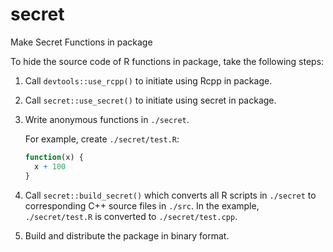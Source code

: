 # secret

Make Secret Functions in package

To hide the source code of R functions in package, take the following steps:

1. Call `devtools::use_rcpp()` to initiate using Rcpp in package.
1. Call `secret::use_secret()` to initiate using secret in package.
1. Write anonymous functions in `./secret`.

    For example, create `./secret/test.R`:

    ```r
    function(x) {
      x + 100
    }
    ```
1. Call `secret::build_secret()` which converts all R scripts in `./secret` to corresponding C++ source files in `./src`. In the example, `./secret/test.R` is converted to `./secret/test.cpp`.
1. Build and distribute the package in binary format.
